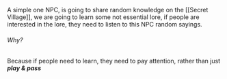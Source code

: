 A simple one NPC, is going to share random knowledge on the [[Secret Village]], we are going to learn some not essential lore, if people are interested in the lore, they need to listen to this NPC random sayings.

###### Why?
Because if people need to learn, they need to pay attention, rather than just ***play & pass***
